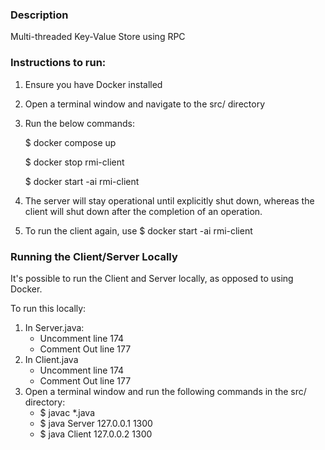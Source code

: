 ### Description

Multi-threaded Key-Value Store using RPC

### Instructions to run:
1. Ensure you have Docker installed
2. Open a terminal window and navigate to the src/ directory
3. Run the below commands:

   $ docker compose up

   $ docker stop rmi-client

   $ docker start -ai rmi-client

4. The server will stay operational until explicitly shut down, whereas the client will shut down after the completion of an operation.
5. To run the client again, use $ docker start -ai rmi-client

### Running the Client/Server Locally
It's possible to run the Client and Server locally, as opposed to using Docker. 

To run this locally:

1. In Server.java:
   * Uncomment line 174
   * Comment Out line 177
2. In Client.java
   * Uncomment line 174
   * Comment Out line 177
3. Open a terminal window and run the following commands in the src/ directory:
   * $ javac *.java
   * $ java Server 127.0.0.1 1300
   * $ java Client 127.0.0.2 1300
